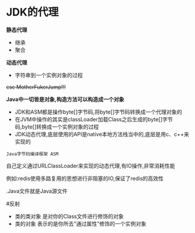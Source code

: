 # JDK的代理

**静态代理**
- 继承 
- 聚合

**动态代理**
- 字符串到一个实例对象的过程
 
 ~~csc MotherFukerJump!!!~~
 
**Java中一切皆是对象,构造方法可以构造成一个对象**

- JDK和ASM都是操作byte[]字节码,将byte[]字节码转换成一个代理对象的
- 在JVM中操作的其实是classLoader加载Class之后生成的byte[]字节码,byte[]转换成一个实例对象的过程
- JDK动态代理,底层使用的API是native本地方法栈当中的,底层是用c、c++来实现的

`Java字节码编译框架 ASM`

自己定义通过URLClassLoader来实现的动态代理,有IO操作,非常消耗性能

例如:redis使用多路复用的思想进行非阻塞的IO,保证了redis的高效性

.Java文件就是Java源文件


#反射

- 类的类对象 是对你的Class文件进行修饰的对象
- 类的对象 表示的是你所去"通过属性"修饰的一个实例对象